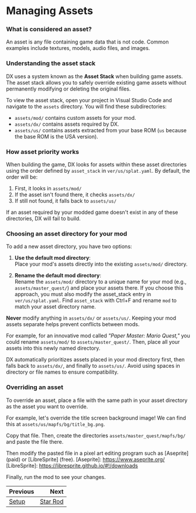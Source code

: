 # Managing Assets

### What is considered an asset?

An asset is any file containing game data that is not code. Common examples include textures, models, audio files, and images.

### Understanding the asset stack

DX uses a system known as the **Asset Stack** when building game assets. The asset stack allows you to safely override existing game assets without permanently modifying or deleting the original files.

To view the asset stack, open your project in Visual Studio Code and navigate to the `assets` directory. You will find these subdirectories:

- `assets/mod/` contains custom assets for your mod.
- `assets/dx/` contains assets required by DX.
- `assets/us/` contains assets extracted from your base ROM (`us` because the base ROM is the USA version).

### How asset priority works

When building the game, DX looks for assets within these asset directories using the order defined by `asset_stack` in `ver/us/splat.yaml`. By default, the order will be:
1. First, it looks in `assets/mod/`
2. If the asset isn't found there, it checks `assets/dx/`
3. If still not found, it falls back to `assets/us/`

If an asset required by your modded game doesn't exist in any of these directories, DX will fail to build.

### Choosing an asset directory for your mod

To add a new asset directory, you have two options:

1. **Use the default mod directory**:\
   Place your mod's assets directly into the existing `assets/mod/` directory.

2. **Rename the default mod directory**:\
   Rename the `assets/mod/` directory to a unique name for your mod (e.g., `assets/master_quest/`) and place your assets there. If you choose this approach, you must also modify the asset_stack entry in `ver/us/splat.yaml`. Find `asset_stack` with Ctrl+F and rename `mod` to match your asset directory name.

**Never** modify anything in `assets/dx/` or `assets/us/`. Keeping your mod assets separate helps prevent conflicts between mods.

For example, for an innovative mod called *"Paper Master: Mario Quest,"* you could rename `assets/mod/` to `assets/master_quest/`. Then, place all your assets into this newly named directory.

DX automatically prioritizes assets placed in your mod directory first, then falls back to `assets/dx/`, and finally to `assets/us/`. Avoid using spaces in directory or file names to ensure compatibility.

### Overriding an asset

To override an asset, place a file with the same path in your asset directory as the asset you want to override.

For example, let's override the title screen background image! We can find this at `assets/us/mapfs/bg/title_bg.png`.

Copy that file. Then, create the directories `assets/master_quest/mapfs/bg/` and paste the file there.

Then modify the pasted file in a pixel art editing program such as [Aseprite] (paid) or [LibreSprite] (free).
[Aseprite]: https://www.aseprite.org/
[LibreSprite]: https://libresprite.github.io/#!/downloads

Finally, run the mod to see your changes.

<div class="section_buttons">

| Previous | Next |
|:---------|-----:|
|[Setup](setup.md)|[Star Rod](star-rod.md)|

</div>
